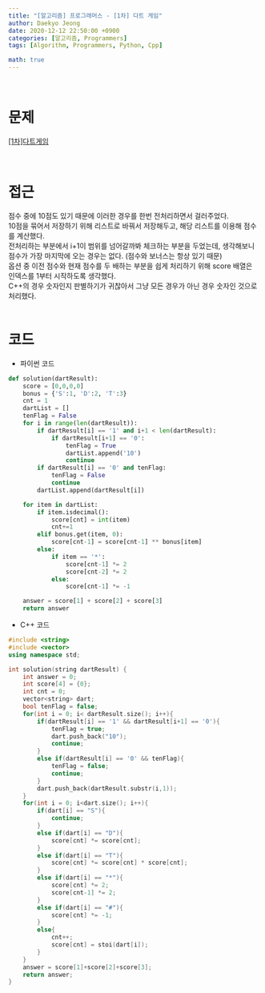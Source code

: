 ```yaml
---
title: "[알고리즘] 프로그래머스 - [1차] 다트 게임"
author: Daekyo Jeong
date: 2020-12-12 22:50:00 +0900
categories: [알고리즘, Programmers]
tags: [Algorithm, Programmers, Python, Cpp]

math: true
---
```


<br/>

# **문제**


[[1차]다트게임](https://programmers.co.kr/learn/courses/30/lessons/17682)

<br/>

# **접근**  

점수 중에 10점도 있기 때문에 이러한 경우를 한번 전처리하면서 걸러주었다.  
10점을 묶어서 저장하기 위해 리스트로 바꿔서 저장해두고, 해당 리스트를 이용해 점수를 계산했다.  
전처리하는 부분에서 i+1이 범위를 넘어갈까봐 체크하는 부분을 두었는데, 생각해보니 점수가 가장 마지막에 오는 경우는 없다. (점수와 보너스는 항상 있기 때문)  
옵션 중 이전 점수와 현재 점수를 두 배하는 부분을 쉽게 처리하기 위해 score 배열은 인덱스를 1부터 시작하도록 생각했다.  
C++의 경우 숫자인지 판별하기가 귀찮아서 그냥 모든 경우가 아닌 경우 숫자인 것으로 처리했다.  
<br/>

# **코드**


- 파이썬 코드   

```py
def solution(dartResult):
    score = [0,0,0,0]
    bonus = {'S':1, 'D':2, 'T':3}
    cnt = 1
    dartList = []
    tenFlag = False
    for i in range(len(dartResult)):
        if dartResult[i] == '1' and i+1 < len(dartResult):
            if dartResult[i+1] == '0':
                tenFlag = True
                dartList.append('10')
                continue
        if dartResult[i] == '0' and tenFlag:
            tenFlag = False
            continue
        dartList.append(dartResult[i])

    for item in dartList:
        if item.isdecimal():
            score[cnt] = int(item)
            cnt+=1
        elif bonus.get(item, 0):
            score[cnt-1] = score[cnt-1] ** bonus[item]
        else:
            if item == '*':
                score[cnt-1] *= 2
                score[cnt-2] *= 2
            else:
                score[cnt-1] *= -1

    answer = score[1] + score[2] + score[3]
    return answer
```


- C++ 코드

```cpp
#include <string>
#include <vector>
using namespace std;

int solution(string dartResult) {
    int answer = 0;
    int score[4] = {0};
    int cnt = 0;
    vector<string> dart;
    bool tenFlag = false;
    for(int i = 0; i< dartResult.size(); i++){
        if(dartResult[i] == '1' && dartResult[i+1] == '0'){
            tenFlag = true;
            dart.push_back("10");
            continue;
        }
        else if(dartResult[i] == '0' && tenFlag){
            tenFlag = false;
            continue;
        }
        dart.push_back(dartResult.substr(i,1));
    }
    for(int i = 0; i<dart.size(); i++){
        if(dart[i] == "S"){
            continue;
        }
        else if(dart[i] == "D"){
            score[cnt] *= score[cnt];
        }
        else if(dart[i] == "T"){
            score[cnt] *= score[cnt] * score[cnt];
        }
        else if(dart[i] == "*"){
            score[cnt] *= 2;
            score[cnt-1] *= 2;
        }
        else if(dart[i] == "#"){
            score[cnt] *= -1;
        }
        else{
            cnt++;
            score[cnt] = stoi(dart[i]);
        }
    }
    answer = score[1]+score[2]+score[3];
    return answer;
}
```



<br/>
